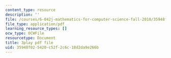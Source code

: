 ```yaml
---
content_type: resource
description: ''
file: /courses/6-042j-mathematics-for-computer-science-fall-2010/35948f025420c52f2c6c18d2da9e266b_L3LMbpZIKhQ.pdf
file_type: application/pdf
learning_resource_types: []
ocw_type: OCWFile
resourcetype: Document
title: 3play pdf file
uid: 35948f02-5420-c52f-2c6c-18d2da9e266b
---
```


